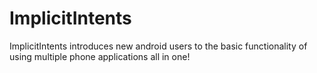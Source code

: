 # ImplicitIntents
 ImplicitIntents introduces new android users to the basic functionality of using multiple phone applications all in one! 

